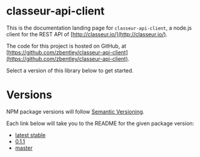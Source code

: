 # classeur-api-client

This is the documentation landing page for `classeur-api-client`, a node.js client for the REST API of [http://classeur.io/](http://classeur.io/).

The code for this project is hosted on GitHub, at [https://github.com/zbentley/classeur-api-client](https://github.com/zbentley/classeur-api-client).

Select a version of this library below to get started.

# Versions

NPM package versions will follow [Semantic Versioning](http://semver.org/).

Each link below will take you to the README for the given package version:

- [latest stable](versions/latest/index.html)
- [0.1.1](versions/0.1.1/index.html)
- [master](versions/master/index.html)